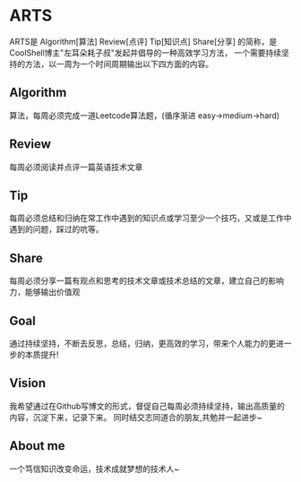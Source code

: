 # ARTS 
ARTS是 Algorithm[算法] Review[点评] Tip[知识点] Share[分享] 的简称，是CoolShell博主"左耳朵耗子叔"发起并倡导的一种高效学习方法，
一个需要持续坚持的方法，以一周为一个时间周期输出以下四方面的内容。 

## Algorithm

算法，每周必须完成一道Leetcode算法题，(循序渐进 easy->medium->hard)

## Review

每周必须阅读并点评一篇英语技术文章

## Tip

每周必须总结和归纳在常工作中遇到的知识点或学习至少一个技巧，又或是工作中遇到的问题，踩过的吭等。

## Share

每周必须分享一篇有观点和思考的技术文章或技术总结的文章，建立自己的影响力，能够输出价值观

## Goal

通过持续坚持，不断去反思，总结，归纳，更高效的学习，带来个人能力的更进一步的本质提升!

## Vision

我希望通过在Github写博文的形式，督促自己每周必须持续坚持，输出高质量的内容，沉淀下来，记录下来。
同时结交志同道合的朋友,共勉并一起进步~

## About me

一个笃信知识改变命运，技术成就梦想的技术人~




